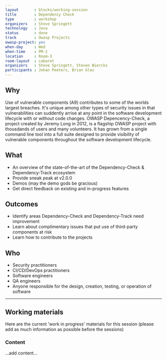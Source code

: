 ```yaml
---
layout       : blocks/working-session
title        : Dependency Check
type         : workshop
organizers   : Steve Springett
technology   : Java
status       : done
track        : Owasp Projects
owasp-project: yes
when-day     : Wed
when-time    : PM-2
location     : Room-3
room-layout  : cabaret
organizers   : Steve Springett, Steven Wierckx
participants : Johan Peeters, Brian Glas
---
```



## Why

Use of vulnerable components (A9) contributes to some of the worlds largest breaches. It's unique among other types of security issues in that vulnerabilities can suddently arrise at any point in the software development lifecycle with or without code changes. OWASP Depencency-Check, a project created by Jeremy Long in 2012, is a flagship OWASP project with thousdands of users and many volunteers. It has grown from a single command line tool into a full suite designed to provide visibility of vulnerable components throughout the software development lifecycle. 

## What

* An overview of the state-of-the-art of the Dependency-Check & Dependency-Track ecosystem
* Provide sneak peak at v2.0.0
* Demos (may the demo gods be gracious)
* Get direct feedback on existing and in-progress features

## Outcomes

* Identify areas Dependency-Check and Dependency-Track need improvement
* Learn about complimentary issues that put use of third-party components at risk
* Learn how to contribute to the projects

## Who

* Security practitioners
* CI/CD/DevOps practitioners
* Software engineers
* QA engineers
* Anyone responsible for the design, creation, testing, or operation of software

--- 

## Working materials

Here are the current 'work in progress' materials for this session (please add as much information as possible before the sessions)

### Content

...add content...
